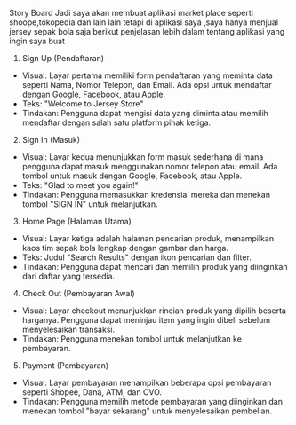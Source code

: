 Story Board
Jadi saya akan membuat aplikasi market place seperti shoope,tokopedia dan lain lain tetapi di aplikasi saya ,saya hanya menjual jersey sepak bola saja
berikut penjelasan lebih dalam tentang aplikasi yang ingin saya buat
1. Sign Up (Pendaftaran)
- Visual: Layar pertama memiliki form pendaftaran yang meminta data seperti Nama, Nomor Telepon, dan Email. Ada opsi untuk mendaftar dengan Google, Facebook, atau Apple.
- Teks: "Welcome to Jersey Store"
- Tindakan: Pengguna dapat mengisi data yang diminta atau memilih mendaftar dengan salah satu platform pihak ketiga.
2. Sign In (Masuk)
- Visual: Layar kedua menunjukkan form masuk sederhana di mana pengguna dapat masuk menggunakan nomor telepon atau email. Ada tombol untuk masuk dengan Google, Facebook, atau Apple.
- Teks: "Glad to meet you again!"
- Tindakan: Pengguna memasukkan kredensial mereka dan menekan tombol "SIGN IN" untuk melanjutkan.
 3. Home Page (Halaman Utama)
- Visual: Layar ketiga adalah halaman pencarian produk, menampilkan kaos tim sepak bola lengkap dengan gambar dan harga.
- Teks: Judul "Search Results" dengan ikon pencarian dan filter.
- Tindakan: Pengguna dapat mencari dan memilih produk yang diinginkan dari daftar yang tersedia.
 4. Check Out (Pembayaran Awal)
- Visual: Layar checkout menunjukkan rincian produk yang dipilih beserta harganya. Pengguna dapat meninjau item yang ingin dibeli sebelum menyelesaikan transaksi.
- Tindakan: Pengguna menekan tombol untuk melanjutkan ke pembayaran.
5. Payment (Pembayaran)
- Visual: Layar pembayaran menampilkan beberapa opsi pembayaran seperti Shopee, Dana, ATM, dan OVO.
- Tindakan: Pengguna memilih metode pembayaran yang diinginkan dan menekan tombol "bayar sekarang" untuk menyelesaikan pembelian.

